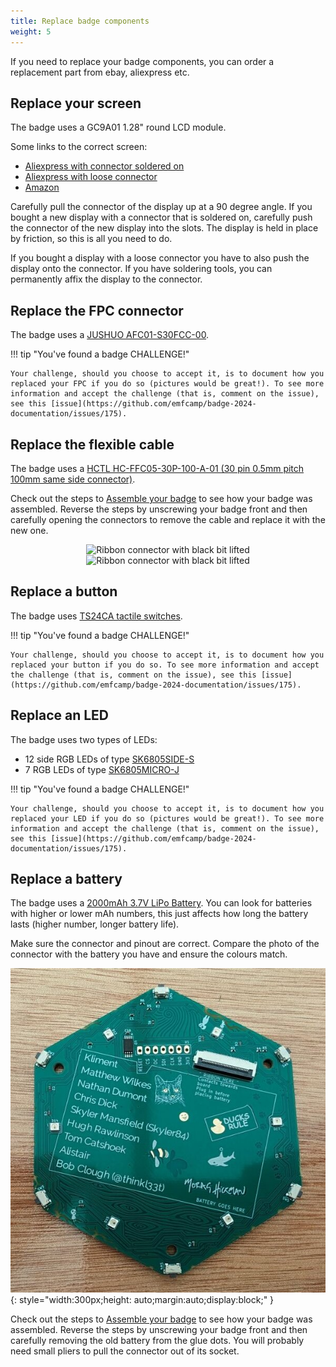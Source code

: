 ```yaml
---
title: Replace badge components
weight: 5
---
```


If you need to replace your badge components, you can order a replacement part from ebay, aliexpress etc.

## Replace your screen

The badge uses a GC9A01 1.28" round LCD module.

Some links to the correct screen:

- [Aliexpress with connector soldered on](https://www.aliexpress.com/item/1005004392903184.html)
- [Aliexpress with loose connector](https://www.aliexpress.com/item/1005005936868343.html)
- [Amazon](https://www.amazon.co.uk/ARCELI-Arduino-Resolution-Interface-Display/dp/B0CFXVD9HX/)

Carefully pull the connector of the display up at a 90 degree angle. If you bought a new display with a connector that is soldered on, carefully push the connector of the new display into the slots. The display is held in place by friction, so this is all you need to do.

If you bought a display with a loose connector you have to also push the display onto the connector. If you have soldering tools, you can permanently affix the display to the connector.

## Replace the FPC connector

The badge uses a [JUSHUO AFC01-S30FCC-00](https://www.lcsc.com/product-detail/FFC-FPC-Connectors_JUSHUO-AFC01-S30FCC-00_C262279.html).


!!! tip "You've found a badge CHALLENGE!"

    Your challenge, should you choose to accept it, is to document how you replaced your FPC if you do so (pictures would be great!). To see more information and accept the challenge (that is, comment on the issue), see this [issue](https://github.com/emfcamp/badge-2024-documentation/issues/175).

## Replace the flexible cable

The badge uses a [HCTL HC-FFC05-30P-100-A-01 (30 pin 0.5mm pitch 100mm same side connector)](https://www.lcsc.com/product-detail/FFC-FPC-Connect-Cables_HCTL-HC-FFC05-30P-100-A-01_C6575029.html).

Check out the steps to [Assemble your badge](./end-user-manual.md#assembly) to see how your badge was assembled. Reverse the steps by unscrewing your badge front and then carefully opening the connectors to remove the cable and replace it with the new one.

<p style="text-align: center;">
  <img src="../../images/badge-photos/ribbon1.jpg" width="100" alt="Ribbon connector with black bit lifted" style="width:200px;height: auto;" />
  <img src="../../images/badge-photos/ribbon2.jpg" width="100" alt="Ribbon connector with black bit lifted" style="width:200px;height: auto;" />
</p>

## Replace a button

The badge uses [TS24CA tactile switches](https://www.lcsc.com/product-detail/Tactile-Switches_SHOU-HAN-TS24CA_C393942.html).

!!! tip "You've found a badge CHALLENGE!"

    Your challenge, should you choose to accept it, is to document how you replaced your button if you do so. To see more information and accept the challenge (that is, comment on the issue), see this [issue](https://github.com/emfcamp/badge-2024-documentation/issues/175).

## Replace an LED

The badge uses two types of LEDs:

- 12 side RGB LEDs of type [SK6805SIDE-S](https://www.lcsc.com/product-detail/Light-Emitting-Diodes-LED_OPSCO-Optoelectronics-SK6805SIDE-S_C2909057.html)
- 7 RGB LEDs of type [SK6805MICRO-J](https://www.lcsc.com/product-detail/Light-Emitting-Diodes-LED_OPSCO-Optoelectronics-SK6805MICRO-J_C2909056.html)

!!! tip "You've found a badge CHALLENGE!"

    Your challenge, should you choose to accept it, is to document how you replaced your LED if you do so (pictures would be great!). To see more information and accept the challenge (that is, comment on the issue), see this [issue](https://github.com/emfcamp/badge-2024-documentation/issues/175).

## Replace a battery

The badge uses a [2000mAh 3.7V LiPo Battery](https://thepihut.com/products/2000mah-3-7v-lipo-battery). You can look for batteries with higher or lower mAh numbers, this just affects how long the battery lasts (higher number, longer battery life).

Make sure the connector and pinout are correct. Compare the photo of the connector with the battery you have and ensure the colours match.

![Battery side of the front of the badge](../images/badge-photos/front-battery-side.jpg){: style="width:300px;height: auto;margin:auto;display:block;" }

Check out the steps to [Assemble your badge](./end-user-manual.md#assembly) to see how your badge was assembled. Reverse the steps by unscrewing your badge front and then carefully removing the old battery from the glue dots. You will probably need small pliers to pull the connector out of its socket.
